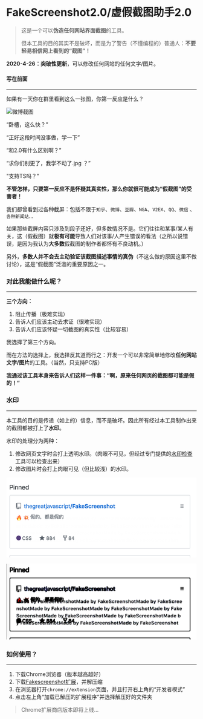 # FakeScreenshot2.0/虚假截图助手2.0
> 这是一个可以**伪造任何网站界面截图**的工具。
>
> 但本工具的目的其实不是破坏，而是为了警告（不懂编程的）普通人：**不要轻易相信网上看到的“截图”！**



**2020-4-26：突破性更新**，可以修改任何网站的任何文字/图片。



#### 写在前面

---

如果有一天你在群里看到这么一张图，你第一反应是什么？

![微博截图](https://i.loli.net/2019/05/09/5cd4436bea0a1.jpg)

“卧槽，这么快？”

“正好这段时间没事做，学一下”

“和2.0有什么区别啊？”

“求你们别更了，我学不动了.jpg ？”

"支持TS吗？"

**不管怎样，只要第一反应不是怀疑其真实性，那么你就很可能成为“假截图”的受害者！**



我们都曾看到过各种截屏：包括不限于`知乎`、`微博`、`豆瓣`、`NGA`、`V2EX`、`QQ`、`微信` 、`各种新闻站`...

如果那些截屏内容只涉及到段子还好，但多数情况不是。它们往往和某事/某人有关，这（假截图）就**极有可能**导致人们对该事/人产生错误的看法（之所以说错误，是因为我认为**大多数**假截图的制作者都怀有不良动机。）

另外，**多数人并不会去主动验证该截图描述事情的真伪**（不这么做的原因这里不做讨论），这是“假截图”泛滥的重要原因之一。



### 对此我能做什么呢？

---

**三个方向：**

1. 阻止传播（极难实现）
2. 告诉人们应该主动去求证（很难实现）
3. 告诉人们应该怀疑一切截图的真实性（比较容易）

我选择了第三个方向。

而在方法的选择上，我选择反其道而行之：开发一个可以非常简单地修改**任何网站文字/图片**的工具。（当然，只支持PC版）

**我通过该工具本身来告诉人们这样一件事：“啊，原来任何网页的截图都可能是假的！”**



### 水印

---

本工具的目的是传递（如上的）信息，而不是破坏。因此所有经过本工具制作出来的截图都被打上了**水印**。

水印的处理分为两种：

1. 修改网页文字时会打上透明水印。（肉眼不可见，但经过专门提供的[水印检查]()工具可以检查出来）
2. 修改图片时会打上肉眼可见（但比较浅）的水印。

![test](preview/test.png)



![test](preview/check.png)



### 如何使用？

---

1. 下载Chrome浏览器（版本越高越好）
2. 下载[Fakescreenshot扩展](https://raw.githubusercontent.com/thegreatjavascript/FakeScreenshot/master/dist-zip/fakescreenshot-v1.0.0.zip)，并解压缩
3. 在浏览器打开`chrome://extension`页面，并且打开右上角的“开发者模式”
4. 点击左上角“加载已解压的扩展程序”并选择解压好的文件夹



> Chrome扩展商店版本即将上线...